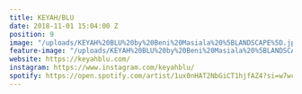 ```yaml
---
title: KEYAH/BLU
date: 2018-11-01 15:04:00 Z
position: 9
image: "/uploads/KEYAH%20BLU%20by%20Beni%20Masiala%20%5BLANDSCAPE%5D.jpg"
feature-image: "/uploads/KEYAH%20BLU%20by%20Beni%20Masiala%20%5BLANDSCAPE%5D.jpg"
website: https://keyahblu.com/
instagram: https://www.instagram.com/keyahblu/
spotify: https://open.spotify.com/artist/1ux0nHAT2NbGiCT1hjfAZ4?si=w7wcyqeERleRF2TUO-Mbjw
---
```


